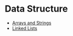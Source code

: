 # Data Structure

- [Arrays and Strings](./arrays-and-strings.md)
- [Linked Lists](./linked-lists.md)
